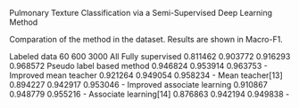 Pulmonary Texture Classification via a Semi-Supervised Deep Learning Method

Comparation of the method in the dataset. Results are shown in Macro-F1.

Labeled data	60	600	3000	All
Fully supervised	0.811462	0.903772	0.916293	0.968572
Pseudo label based method	0.946824	0.953914	0.963753	-
Improved mean teacher	0.921264	0.949054	0.958234	-
Mean teacher[13] 0.894227	0.942917	0.953046	-
Improved associate learning	0.910867	0.948779	0.955216	-
Associate learning[14] 0.876863	0.942194	0.949838	-
